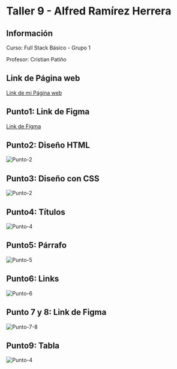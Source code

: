 <h1>Taller 9 - Alfred Ramírez Herrera</h1>

<h2>Información</h2>
<p>Curso: Full Stack Básico - Grupo 1</p>
<p>Profesor: Cristian Patiño</p>

<h2>Link de Página web</h2>

<a href="https://kelslevin.github.io/taller-9-full-stack/">Link de mi Página web</a>

<h2>Punto1: Link de Figma</h2>

<a href="https://www.figma.com/file/plrvHJ0MPcVfX8iloxCUTo/Alfred-Ram%C3%ADrez-Herrera?type=design&node-id=1%3A256&mode=design&t=Y9zhyHi8LEVqeob1-1">Link de Figma</a>

<h2>Punto2: Diseño HTML</h2>
    <img src="./public/Images/punto-2.png" alt="Punto-2">
<h2>Punto3: Diseño con CSS</h2>
    <img src="./public/Images/punto-3.png" alt="Punto-2">
<h2>Punto4: Títulos</h2>
    <img src="./public/Images/punto-4.png" alt="Punto-4">
<h2>Punto5: Párrafo</h2>
<img src="./public/Images/punto-5.png" alt="Punto-5">
<h2>Punto6: Links</h2>
<img src="./public/Images/punto-6.png" alt="Punto-6">
<h2>Punto 7 y 8: Link de Figma</h2>
<img src="./public/Images/punto-7-8.png" alt="Punto-7-8">
<h2>Punto9: Tabla</h2>
<img src="./public/Images/punto-9.png" alt="Punto-4">